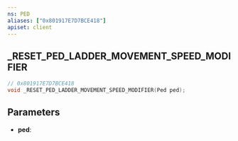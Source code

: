 ```yaml
---
ns: PED
aliases: ["0x801917E7D7BCE418"]
apiset: client
---
```

## _RESET_PED_LADDER_MOVEMENT_SPEED_MODIFIER

```c
// 0x801917E7D7BCE418
void _RESET_PED_LADDER_MOVEMENT_SPEED_MODIFIER(Ped ped);
```


## Parameters
* **ped**:



